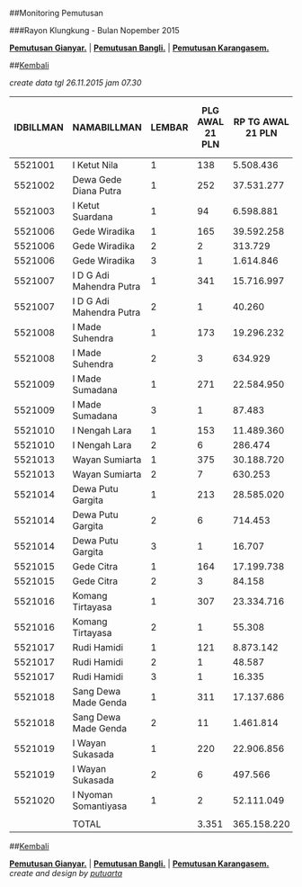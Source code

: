 ##Monitoring Pemutusan 

###Rayon Klungkung - Bulan Nopember 2015

**[Pemutusan Gianyar.](https://github.com/areabatur/3mm.3atur/blob/master/gianyar112015.markdown )** | 
**[Pemutusan Bangli.](https://github.com/areabatur/3mm.3atur/blob/master/bangli112015.markdown )** | 
**[Pemutusan Karangasem.](https://github.com/areabatur/3mm.3atur/blob/master/karangasem112015.markdown )**

##[Kembali](http://areabatur.github.io/3mm.3atur/)

_create data tgl 26.11.2015 jam 07.30_

| IDBILLMAN |       NAMABILLMAN        | LEMBAR | PLG AWAL 21 PLN | RP TG AWAL 21 PLN | RP BK AWAL 21 PLN | TARGET AKHIR PLN | (% REALISASI) | SISA RP TG 26 07:30 | SISA RP BK 26 07:30 | SISA PLG 26 07:30 | BELUM | DATANGI | SEGEL |    LNS     | SISA RP TG 25 16:45 | SISA RP BK 25 16:45 | SISA PLG 25 16:45 | BELUM | DATANGI | SEGEL |     LNS      | SISA RP TG 25 01:45 | SISA RP BK 25 01:45 | SISA PLG 25 01:45 | BELUM | DATANGI | SEGEL |     LNS      |  | SISA RP TG 24 0617 | SISA RP BK | TPLG  | BELUM | DATANGI | SEGEL |    LNS     | SISA RP TG 23 1830 | SISA RP BK | TPLG  | BELUM | DATANGI | SEGEL |
|-----------|--------------------------|--------|-----------------|-------------------|-------------------|------------------|---------------|---------------------|---------------------|-------------------|-------|---------|-------|------------|---------------------|---------------------|-------------------|-------|---------|-------|--------------|---------------------|---------------------|-------------------|-------|---------|-------|--------------|--|--------------------|------------|-------|-------|---------|-------|------------|--------------------|------------|-------|-------|---------|-------|
|   5521001 | I Ketut Nila             |      1 | 138             | 5.508.436         | 423.000           | 408.025          | (2,54)        | 1.853.665           | 162.000             | 54                | 54    |         |       | 0|0        | 1.853.665           | 162.000             | 54                | 54    |         |       | 1714049|63   | 3.567.714           | 351.000             | 117               | 117   |         |       | 650252|5     |  | 4.217.966          | 373.000    | 122   | 122   |         |       | 0|0        | 4.217.966          | 373.000    | 122   | 122   |         |       |
|   5521002 | Dewa Gede Diana Putra    |      1 | 252             | 37.531.277        | 1.591.343         | 2.780.048        | (8,67)        | 29.662.996          | 1.196.343           | 173               | 173   |         |       | 0|0        | 29.662.996          | 1.196.343           | 173               | 173   |         |       | 433651|14    | 30.096.647          | 1.238.343           | 187               | 187   |         |       | 1209780|27   |  | 31.306.427         | 1.326.343  | 214   | 214   |         |       | 44138|2    | 31.350.565         | 1.332.343  | 216   | 216   |         |       |
|   5521003 | I Ketut Suardana         |      1 | 94              | 6.598.881         | 296.000           | 488.798          | (4,47)        | 2.692.348           | 108.000             | 36                | 36    |         |       | 470015|5   | 3.162.363           | 123.000             | 41                | 41    |         |       | 185219|7     | 3.347.582           | 144.000             | 48                | 48    |         |       | 857910|18    |  | 4.205.492          | 205.000    | 66    | 66    |         |       | 1824200|18 | 6.029.692          | 266.000    | 84    | 84    |         |       |
|   5521006 | Gede Wiradika            |      1 | 165             | 39.592.258        | 1.645.573         | 2.932.711        | (6,31)        | 24.181.003          | 897.353             | 85                | 85    |         |       | 190491|5   | 24.371.494          | 912.353             | 90                | 90    |         |       | 980627|10    | 25.352.121          | 946.353             | 100               | 100   |         |       | 5518224|19   |  | 30.870.345         | 1.118.573  | 119   | 119   |         |       | 0|0        | 30.870.345         | 1.118.573  | 119   | 119   |         |       |
|   5521006 | Gede Wiradika            |      2 | 2               | 313.729           | 24.000            | 23.239           | (4,84)        | 159.061             | 9.000               | 1                 | 1     |         |       | 0|0        | 159.061             | 9.000               | 1                 | 1     |         |       | 0|0          | 159.061             | 9.000               | 1                 | 1     |         |       | 154668|1     |  | 313.729            | 24.000     | 2     | 2     |         |       | 0|0        | 313.729            | 24.000     | 2     | 2     |         |       |
|   5521006 | Gede Wiradika            |      3 | 1               | 1.614.846         | 450.000           | 119.616          | (11,50)       | 1.614.846           | 450.000             | 1                 | 1     |         |       | 0|0        | 1.614.846           | 450.000             | 1                 | 1     |         |       | 0|0          | 1.614.846           | 450.000             | 1                 | 1     |         |       | 0|0          |  | 1.614.846          | 450.000    | 1     | 1     |         |       | 0|0        | 1.614.846          | 450.000    | 1     | 1     |         |       |
|   5521007 | I D G Adi Mahendra Putra |      1 | 341             | 15.716.997        | 1.045.000         | 1.164.203        | (2,64)        | 5.404.514           | 266.000             | 86                | 86    |         |       | 0|0        | 5.404.514           | 266.000             | 86                | 86    |         |       | 1200554|22   | 6.605.068           | 334.000             | 108               | 108   |         |       | 3338107|81   |  | 9.943.175          | 581.000    | 189   | 189   |         |       | 143386|4   | 10.086.561         | 593.000    | 193   | 193   |         |       |
|   5521007 | I D G Adi Mahendra Putra |      2 | 1               | 40.260            | 9.000             | 2.982            | 2,00          |                     |                     |                   | -     |         |       | 0|0        |                     |                     |                   | -     |         |       | 40260|1      | 40.260              | 9.000               | 1                 | 1     |         |       | 0|0          |  | 40.260             | 9.000      | 1     | 1     |         |       | 0|0        | 40.260             | 9.000      | 1     | 1     |         |       |
|   5521008 | I Made Suhendra          |      1 | 173             | 19.296.232        | 677.000           | 1.429.327        | (1,89)        | 5.232.144           | 248.000             | 48                | 48    |         |       | 328499|3   | 5.560.643           | 257.000             | 51                | 51    |         |       | 2107305|25   | 7.667.948           | 338.000             | 76                | 76    |         |       | 3200811|37   |  | 10.868.759         | 463.000    | 113   | 113   |         |       | 91509|1    | 10.960.268         | 466.000    | 114   | 114   |         |       |
|   5521008 | I Made Suhendra          |      2 | 3               | 634.929           | 39.000            | 47.031           | (1,29)        | 154.668             | 15.000              | 1                 | 1     |         |       | 0|0        | 154.668             | 15.000              | 1                 | 1     |         |       | 0|0          | 154.668             | 15.000              | 1                 | 1     |         |       | 480261|2     |  | 634.929            | 39.000     | 3     | 3     |         |       | 0|0        | 634.929            | 39.000     | 3     | 3     |         |       |
|   5521009 | I Made Sumadana          |      1 | 271             | 22.584.950        | 889.000           | 1.672.931        | (5,62)        | 12.477.099          | 537.000             | 168               | 168   |         |       | 276150|3   | 12.753.249          | 553.000             | 171               | 171   |         |       | 687540|10    | 13.440.789          | 583.000             | 181               | 181   |         |       | 2664381|21   |  | 16.105.170         | 656.000    | 202   | 202   |         |       | 0|0        | 16.105.170         | 656.000    | 202   | 202   |         |       |
|   5521009 | I Made Sumadana          |      3 | 1               | 87.483            | 18.000            | 6.480            | (11,50)       | 87.483              | 18.000              | 1                 | 1     |         |       | 0|0        | 87.483              | 18.000              | 1                 | 1     |         |       | 0|0          | 87.483              | 18.000              | 1                 | 1     |         |       | 0|0          |  | 87.483             | 18.000     | 1     | 1     |         |       | 0|0        | 87.483             | 18.000     | 1     | 1     |         |       |
|   5521010 | I Nengah Lara            |      1 | 153             | 11.489.360        | 596.000           | 851.049          | (3,40)        | 4.591.808           | 267.000             | 67                | 67    |         |       | 0|0        | 4.591.808           | 267.000             | 67                | 67    |         |       | 296886|5     | 4.888.694           | 282.000             | 72                | 72    |         |       | 1771225|10   |  | 6.659.919          | 319.000    | 82    | 82    |         |       | 316914|2   | 6.976.833          | 327.000    | 84    | 84    |         |       |
|   5521010 | I Nengah Lara            |      2 | 6               | 286.474           | 60.000            | 21.220           | (10,99)       | 275.584             | 51.000              | 5                 | 5     |         |       | 0|0        | 275.584             | 51.000              | 5                 | 5     |         |       | 0|0          | 275.584             | 51.000              | 5                 | 5     |         |       | 10890|1      |  | 286.474            | 60.000     | 6     | 6     |         |       | 0|0        | 286.474            | 60.000     | 6     | 6     |         |       |
|   5521013 | Wayan Sumiarta           |      1 | 375             | 30.188.720        | 1.327.000         | 2.236.164        | (4,42)        | 14.072.572          | 614.000             | 163               | 163   |         |       | 274372|6   | 14.346.944          | 634.000             | 169               | 169   |         |       | 4022249|52   | 18.369.193          | 806.000             | 221               | 221   |         |       | 3419954|47   |  | 21.789.147         | 961.000    | 268   | 268   |         |       | 0|0        | 21.789.147         | 961.000    | 268   | 268   |         |       |
|   5521013 | Wayan Sumiarta           |      2 | 7               | 630.253           | 63.000            | 46.685           | (3,51)        | 257.000             | 18.000              | 2                 | 2     |         |       | 0|0        | 257.000             | 18.000              | 2                 | 2     |         |       | 160764|3     | 417.764             | 45.000              | 5                 | 5     |         |       | 134014|1     |  | 551.778            | 54.000     | 6     | 6     |         |       | 0|0        | 551.778            | 54.000     | 6     | 6     |         |       |
|   5521014 | Dewa Putu Gargita        |      1 | 213             | 28.585.020        | 895.000           | 2.117.374        | (3,53)        | 11.494.488          | 314.000             | 85                | 85    |         |       | 219703|2   | 11.714.191          | 320.000             | 87                | 87    |         |       | 3324787|21   | 15.038.978          | 399.000             | 108               | 108   |         |       | 4775754|33   |  | 19.814.732         | 576.000    | 141   | 141   |         |       | 0|0        | 19.814.732         | 576.000    | 141   | 141   |         |       |
|   5521014 | Dewa Putu Gargita        |      2 | 6               | 714.453           | 60.000            | 52.922           | (1,78)        | 200.299             | 33.000              | 3                 | 3     |         |       | 0|0        | 200.299             | 33.000              | 3                 | 3     |         |       | 130065|1     | 330.364             | 42.000              | 4                 | 4     |         |       | 384089|2     |  | 714.453            | 60.000     | 6     | 6     |         |       | 0|0        | 714.453            | 60.000     | 6     | 6     |         |       |
|   5521014 | Dewa Putu Gargita        |      3 | 1               | 16.707            | 18.000            | 1.238            | (11,50)       | 16.707              | 18.000              | 1                 | 1     |         |       | 0|0        | 16.707              | 18.000              | 1                 | 1     |         |       | 0|0          | 16.707              | 18.000              | 1                 | 1     |         |       | 0|0          |  | 16.707             | 18.000     | 1     | 1     |         |       | 0|0        | 16.707             | 18.000     | 1     | 1     |         |       |
|   5521015 | Gede Citra               |      1 | 164             | 17.199.738        | 839.251           | 1.274.033        | (2,13)        | 4.970.642           | 235.000             | 74                | 74    |         |       | 294491|3   | 5.265.133           | 246.000             | 77                | 77    |         |       | 913921|14    | 6.179.054           | 288.000             | 91                | 91    |         |       | 4863333|15   |  | 11.042.387         | 438.251    | 106   | 106   |         |       | 1238889|1  | 12.281.276         | 448.251    | 107   | 107   |         |       |
|   5521015 | Gede Citra               |      2 | 3               | 84.158            | 27.000            | 6.234            | 0,25          | 10.890              | 9.000               | 1                 | 1     |         |       | 0|0        | 10.890              | 9.000               | 1                 | 1     |         |       | 0|0          | 10.890              | 9.000               | 1                 | 1     |         |       | 0|0          |  | 10.890             | 9.000      | 1     | 1     |         |       | 0|0        | 10.890             | 9.000      | 1     | 1     |         |       |
|   5521016 | Komang Tirtayasa         |      1 | 307             | 23.334.716        | 1.041.000         | 1.728.469        | (5,45)        | 12.876.996          | 516.000             | 158               | 158   |         |       | 0|0        | 12.876.996          | 516.000             | 158               | 158   |         |       | 1559858|24   | 14.436.854          | 595.000             | 182               | 182   |         |       | 2812796|38   |  | 17.249.650         | 760.000    | 220   | 220   |         |       | 0|0        | 17.249.650         | 760.000    | 220   | 220   |         |       |
|   5521016 | Komang Tirtayasa         |      2 | 1               | 55.308            | 9.000             | 4.097            | (11,50)       | 55.308              | 9.000               | 1                 | 1     |         |       | 0|0        | 55.308              | 9.000               | 1                 | 1     |         |       | 0|0          | 55.308              | 9.000               | 1                 | 1     |         |       | 0|0          |  | 55.308             | 9.000      | 1     | 1     |         |       | 0|0        | 55.308             | 9.000      | 1     | 1     |         |       |
|   5521017 | Rudi Hamidi              |      1 | 121             | 8.873.142         | 384.000           | 657.259          | (1,44)        | 2.261.011           | 113.000             | 34                | 34    |         |       | 0|0        | 2.261.011           | 113.000             | 34                | 34    |         |       | 953429|12    | 3.214.440           | 151.000             | 46                | 46    |         |       | 1911535|18   |  | 5.125.975          | 207.000    | 64    | 64    |         |       | 0|0        | 5.125.975          | 207.000    | 64    | 64    |         |       |
|   5521017 | Rudi Hamidi              |      2 | 1               | 48.587            | 9.000             | 3.599            | (2,54)        | 16.335              | 18.000              | 1                 | 1     |         |       | 0|0        | 16.335              | 18.000              | 1                 | 1     |         |       | 0|0          | 16.335              | 18.000              | 1                 | 1     |         |       | 0|0          |  | 16.335             | 18.000     | 1     | 1     |         |       | 0|0        | 16.335             | 18.000     | 1     | 1     |         |       |
|   5521017 | Rudi Hamidi              |      3 | 1               | 16.335            | 18.000            | 1.210            | 2,00          |                     |                     |                   |       |         |       | 0|0        |                     |                     |                   |       |         |       | 0|0          |                     |                     |                   |       |         |       | 0|0          |  |                    |            |       | -     |         |       | 0|0        |                    |            |       | -     |         |       |
|   5521018 | Sang Dewa Made Genda     |      1 | 311             | 17.137.686        | 985.000           | 1.269.437        | (4,91)        | 8.144.116           | 473.000             | 148               | 148   |         |       | 634033|11  | 8.778.149           | 508.000             | 159               | 159   |         |       | 1443010|27   | 10.221.159          | 589.000             | 186               | 186   |         |       | 2047509|30   |  | 12.268.668         | 681.000    | 216   | 216   |         |       | 26714|1    | 12.295.382         | 684.000    | 217   | 217   |         |       |
|   5521018 | Sang Dewa Made Genda     |      2 | 11              | 1.461.814         | 126.000           | 108.281          | (5,00)        | 757.797             | 84.000              | 7                 | 7     |         |       | 0|0        | 757.797             | 84.000              | 7                 | 7     |         |       | 167173|1     | 924.970             | 93.000              | 8                 | 8     |         |       | 47262|1      |  | 972.232            | 102.000    | 9     | 9     |         |       | 0|0        | 972.232            | 102.000    | 9     | 9     |         |       |
|   5521019 | I Wayan Sukasada         |      1 | 220             | 22.906.856        | 742.000           | 1.696.776        | (5,27)        | 12.312.869          | 378.000             | 109               | 109   |         |       | 20130|1    | 12.332.999          | 381.000             | 110               | 110   |         |       | 1587102|17   | 13.920.101          | 434.000             | 127               | 127   |         |       | 2958418|30   |  | 16.878.519         | 539.000    | 157   | 157   |         |       | 0|0        | 16.878.519         | 539.000    | 157   | 157   |         |       |
|   5521019 | I Wayan Sukasada         |      2 | 6               | 497.566           | 54.000            | 36.856           | (2,57)        | 168.362             | 18.000              | 2                 | 2     |         |       | 0|0        | 168.362             | 18.000              | 2                 | 2     |         |       | 236572|3     | 404.934             | 45.000              | 5                 | 5     |         |       | 92632|1      |  | 497.566            | 54.000     | 6     | 6     |         |       | 0|0        | 497.566            | 54.000     | 6     | 6     |         |       |
|   5521020 | I Nyoman Somantiyasa     |      1 | 2               | 52.111.049        | 1.537.296         | 3.860.013        | 1,29          | 2.757.873           | 100.000             | 1                 | 1     |         |       | 0|0        | 2.757.873           | 100.000             | 1                 | 1     |         |       | 49353176|1   | 52.111.049          | 1.537.296           | 2                 | 2     |         |       | 0|0          |  | 52.111.049         | 1.537.296  | 2     | 2     |         |       | 0|0        | 52.111.049         | 1.537.296  | 2     | 2     |         |       |
|           |                          |        |                 |                   |                   |                  |               |                     |                     |                   |       |         |       |            |                     |                     |                   |       |         |       |              |                     |                     |                   |       |         |       |              |  |                    |            |       |       |         |       |            |                    |            |       |       |         |       |
|           | TOTAL                    |        | 3.351           | 365.158.220       | 15.897.463        | 27.048.305       | (3,97)        | 158.760.484         | 7.174.696           | 1.516             | 1.516 | -       | -     | 2707884|39 | 161.468.368         | 7.304.696           | 1.555             | 1.555 | -       | -     | 71498197|333 | 232.966.565         | 9.846.992           | 1.888             | 1.888 | -       | -     | 43303805|438 |  | 276.270.370        | 11.665.463 | 2.326 | 2.326 | -       | -     | 3685750|29 | 279.956.120        | 11.768.463 | 2.355 | 2.355 | -       | -     |

##[Kembali](http://areabatur.github.io/3mm.3atur/)

**[Pemutusan Gianyar.](https://github.com/areabatur/3mm.3atur/blob/master/gianyar112015.markdown )** | 
**[Pemutusan Bangli.](https://github.com/areabatur/3mm.3atur/blob/master/bangli112015.markdown )** | 
**[Pemutusan Karangasem.](https://github.com/areabatur/3mm.3atur/blob/master/karangasem112015.markdown )**
_create and design by [putuarta](mailto:putuarta@gmail.com)_
